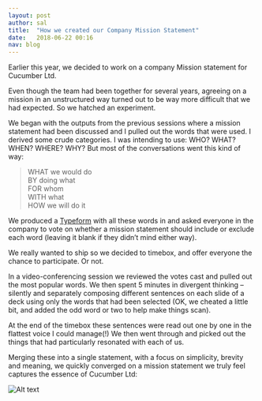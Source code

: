 ```yaml
---
layout: post
author: sal
title:  "How we created our Company Mission Statement"
date:   2018-06-22 00:16
nav: blog
---
```


Earlier this year, we decided to work on a company Mission statement for Cucumber Ltd.

Even though the team had been together for several years, agreeing on a mission in an unstructured way turned out to be way more difficult that we had expected. So we hatched an experiment.

We began with the outputs from the previous sessions where a mission statement had been discussed and I pulled out the words that were used.  I derived some crude categories. I was intending to use: WHO? WHAT? WHEN? WHERE? WHY? But most of the conversations went this kind of way:  

> WHAT we would do  
> BY doing what  
> FOR whom  
> WITH what  
> HOW we will do it  

We produced a [Typeform](https://www.typeform.com/) with all these words in and asked everyone in the company to vote on whether a mission statement should include or exclude each word (leaving it blank if they didn’t mind either way).

We really wanted to ship so we decided to timebox, and offer everyone the chance to participate. Or not.

In a video-conferencing session we reviewed the votes cast and pulled out the most popular words. We then spent 5 minutes in divergent thinking – silently and separately composing different sentences on each slide of a deck using only the words that had been selected (OK, we cheated a little bit, and added the odd word or two to help make things scan).

At the end of the timebox these sentences were read out one by one in the flattest voice I could manage(!) We then went through and picked out the things that had particularly resonated with each of us.

Merging these into a single statement, with a focus on simplicity, brevity and meaning, we quickly converged on a mission statement we truly feel captures the essence of Cucumber Ltd:

![Alt text](/images/blog/MissionStatement.jpg "Optional title")
